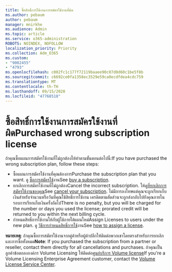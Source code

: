 ```yaml
---
title: ซื้อสิทธิ์การใช้งานการสมัครใช้งานที่ผิด
ms.author: pebaum
author: pebaum
manager: mnirkhe
ms.audience: Admin
ms.topic: article
ms.service: o365-administration
ROBOTS: NOINDEX, NOFOLLOW
localization_priority: Priority
ms.collection: Adm_O365
ms.custom:
- "9002455"
- "4793"
ms.openlocfilehash: c002fc1c177f72119baaee90c07d0d60c1be5f8b
ms.sourcegitcommit: c6692ce0fa1358ec3529e59ca0ecdfdea4cdc759
ms.translationtype: MT
ms.contentlocale: th-TH
ms.lasthandoff: 09/15/2020
ms.locfileid: "47768518"
---
```

# <a name="purchased-wrong-subscription-license"></a><span data-ttu-id="4aefe-102">ซื้อสิทธิ์การใช้งานการสมัครใช้งานที่ผิด</span><span class="sxs-lookup"><span data-stu-id="4aefe-102">Purchased wrong subscription license</span></span>

<span data-ttu-id="4aefe-103">ถ้าคุณซื้อแผนการสมัครใช้งานที่ไม่ถูกต้องให้ทำตามขั้นตอนต่อไปนี้:</span><span class="sxs-lookup"><span data-stu-id="4aefe-103">If you have purchased the wrong subscription plan, follow these steps:</span></span>

- <span data-ttu-id="4aefe-104">ซื้อแผนการสมัครใช้งานที่คุณต้องการ</span><span class="sxs-lookup"><span data-stu-id="4aefe-104">Purchase the subscription plan that you want.</span></span> <span data-ttu-id="4aefe-105">ดู [ซื้อการสมัครใช้](https://docs.microsoft.com/alchemyinsights/buy-a-subscription-to-office-365-for-business)งาน</span><span class="sxs-lookup"><span data-stu-id="4aefe-105">See [buy a subscription](https://docs.microsoft.com/alchemyinsights/buy-a-subscription-to-office-365-for-business).</span></span>
- <span data-ttu-id="4aefe-106">ยกเลิกการสมัครใช้งานที่ไม่ถูกต้อง</span><span class="sxs-lookup"><span data-stu-id="4aefe-106">Cancel the incorrect subscription.</span></span> <span data-ttu-id="4aefe-107">ให้ดู[ที่ยกเลิกการสมัครใช้งานของคุณ](https://docs.microsoft.com/alchemyinsights/canceling-your-office-365-subscription)</span><span class="sxs-lookup"><span data-stu-id="4aefe-107">See [cancel your subscription](https://docs.microsoft.com/alchemyinsights/canceling-your-office-365-subscription).</span></span>
<span data-ttu-id="4aefe-108">ไม่มีการลงโทษแต่คุณจะถูกเรียกเก็บเงินสำหรับจำนวนหรือวันที่คุณใช้สิทธิ์การใช้งาน เครดิตตามสัดส่วนจะถูกส่งกลับไปยังคุณภายในรอบการเรียกเก็บเงินครั้งถัดไป</span><span class="sxs-lookup"><span data-stu-id="4aefe-108">There is no penalty, but you will be charged for the number or days you used the license; prorated credit will be returned to you within the next billing cycle.</span></span>
- <span data-ttu-id="4aefe-109">กำหนดสิทธิ์การใช้งานให้กับผู้ใช้ภายใต้แผนใหม่</span><span class="sxs-lookup"><span data-stu-id="4aefe-109">Assign Licenses to users under the new plan.</span></span> <span data-ttu-id="4aefe-110">ดู [วิธีการกำหนดสิทธิ์การใช้](https://docs.microsoft.com/alchemyinsights/how-to-assign-a-license-to-a-user)งาน</span><span class="sxs-lookup"><span data-stu-id="4aefe-110">See [how to assign a license](https://docs.microsoft.com/alchemyinsights/how-to-assign-a-license-to-a-user).</span></span>

<span data-ttu-id="4aefe-111">**หมายเหตุ**: ถ้าคุณซื้อการสมัครใช้งานจากคู่ค้าหรือผู้ค้าปลีกให้ติดต่อพวกเขาโดยตรงสำหรับการยกเลิกและการซื้อทั้งหมด</span><span class="sxs-lookup"><span data-stu-id="4aefe-111">**Note**: If you purchased the subscription from a partner or reseller, contact them directly for all cancellations and purchases.</span></span> <span data-ttu-id="4aefe-112">ถ้าคุณเป็นลูกค้าข้อตกลงองค์กร Volume Licensing ให้ติดต่อ[ศูนย์บริการ Volume license](https://support.microsoft.com/help/4471406/how-to-contact-the-microsoft-volume-licensing-service-center)</span><span class="sxs-lookup"><span data-stu-id="4aefe-112">If you're a Volume Licensing Enterprise Agreement customer, contact the [Volume License Service Center](https://support.microsoft.com/help/4471406/how-to-contact-the-microsoft-volume-licensing-service-center).</span></span>
